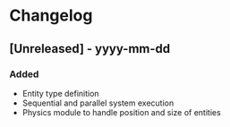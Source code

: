 # Changelog

## [Unreleased] - yyyy-mm-dd

### Added

- Entity type definition
- Sequential and parallel system execution
- Physics module to handle position and size of entities
